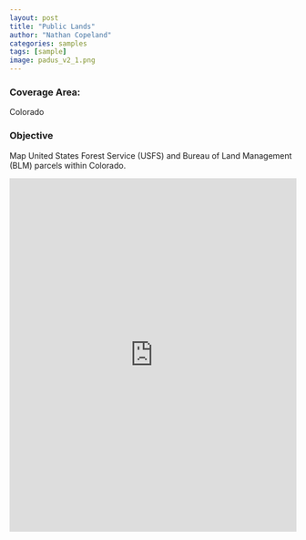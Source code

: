 ```yaml
---
layout: post
title: "Public Lands"
author: "Nathan Copeland"
categories: samples
tags: [sample]
image: padus_v2_1.png
---
```


### Coverage Area:

Colorado

### Objective

Map United States Forest Service (USFS) and Bureau of Land Management (BLM) parcels within Colorado.

<iframe src="https://api.mapbox.com/styles/v1/copeys/cl4te47vu001r15qg10yuil0j.html?title=false&access_token=pk.eyJ1IjoiY29wZXlzIiwiYSI6ImNsNHI3c3NnZTB5d3ozYnF6a2hrYmdjazEifQ.3EuBe1AnQ3k3BrO6SfESVg&zoomwheel=false#6.26/38.653/-105.707" title="Colorado USFS and BLM Lands" style="border:none; min-width: 320px; max-width:820px; width:100%; height:620px "></iframe>
